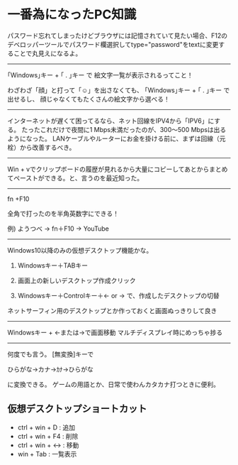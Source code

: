 
# 一番為になったPC知識

パスワード忘れてしまったけどブラウザには記憶されていて見たい場合、F12のデベロッパーツールでパスワード欄選択してtype="password"をtextに変更することで丸見えになるよ。

---

｢Windows｣キー + ｢ . ｣キー で
絵文字一覧が表示されるってこと！

わざわざ「顔」と打って「☺」を出さなくても、
｢Windows｣キー + ｢ . ｣キー で出せるし、
顔じゃなくてもたくさんの絵文字から選べる！

---

インターネットが遅くて困ってるなら、ネット回線をIPV4から「IPV6」にする。
たったこれだけで夜間に1 Mbps未満だったのが、300～500 Mbpsは出るようになった。
LANケーブルやルーターにお金を掛ける前に、まずは回線（元栓）から改善するべき。

---

Win + vでクリップボードの履歴が見れるから大量にコピーしてあとからまとめてペーストができる。と、言うのを最近知った。

---

fn +F10  

全角で打ったのを半角英数字にできる！

例)
ようつべ → fn＋F10 → YouTube

---

Windows10以降のみの仮想デスクトップ機能かな。

1. Windowsキー＋TABキー

2. 画面上の新しいデスクトップ作成クリック

3. Windowsキー＋Controlキー＋← or →
で、作成したデスクトップの切替

ネットサーフィン用のデスクトップとか作っておくと画面ぬっきりして良き

---

Windowsキー + ←または→で画面移動
マルチディスプレイ時にめっちゃ捗る

---

何度でも言う。
[無変換]キーで

ひらがな→カナ→ｶﾅ→ひらがな

に変換できる。
ゲームの用語とか、日常で使わんカタカナ打つときに便利。

## 仮想デスクトップショートカット

- ctrl + win + D  : 追加  
- ctrl + win + F4 : 削除  
- ctrl + win + ↔  : 移動  
- win + Tab       : 一覧表示  
